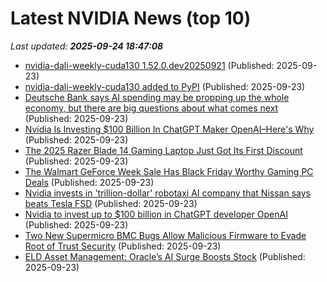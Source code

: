 # Latest NVIDIA News (top 10)
_Last updated: **2025-09-24 18:47:08**_

- [nvidia-dali-weekly-cuda130 1.52.0.dev20250921](https://pypi.org/project/nvidia-dali-weekly-cuda130/1.52.0.dev20250921/) (Published: 2025-09-23)
- [nvidia-dali-weekly-cuda130 added to PyPI](https://pypi.org/project/nvidia-dali-weekly-cuda130/) (Published: 2025-09-23)
- [Deutsche Bank says AI spending may be propping up the whole economy, but there are big questions about what comes next](https://www.businessinsider.com/ai-growth-economic-impact-outlook-data-centers-capex-big-tech-2025-9) (Published: 2025-09-23)
- [Nvidia Is Investing $100 Billion In ChatGPT Maker OpenAI–Here's Why](https://biztoc.com/x/6a4e0e6ddc41c660) (Published: 2025-09-23)
- [The 2025 Razer Blade 14 Gaming Laptop Just Got Its First Discount](https://www.cnet.com/deals/razer-blade-14-gaming-laptop-amazon-deal/) (Published: 2025-09-23)
- [The Walmart GeForce Week Sale Has Black Friday Worthy Gaming PC Deals](https://www.ign.com/articles/walmart-geforce-week-sale-has-incredible-gaming-pc-deals-that-are-worth-getting-before-black-friday) (Published: 2025-09-23)
- [Nvidia invests in 'trillion-dollar' robotaxi AI company that Nissan says beats Tesla FSD](https://www.notebookcheck.net/Nvidia-invests-in-trillion-dollar-robotaxi-AI-company-that-Nissan-says-beats-Tesla-FSD.1122100.0.html) (Published: 2025-09-23)
- [Nvidia to invest up to $100 billion in ChatGPT developer OpenAI](https://www.cbsnews.com/video/nvidia-set-to-invest-up-to-100-billion-in-chatgpt-developer-openai/) (Published: 2025-09-23)
- [Two New Supermicro BMC Bugs Allow Malicious Firmware to Evade Root of Trust Security](https://thehackernews.com/2025/09/two-new-supermicro-bmc-bugs-allow.html) (Published: 2025-09-23)
- [ELD Asset Management: Oracle’s AI Surge Boosts Stock](https://www.globenewswire.com/news-release/2025/09/23/3155040/0/en/ELD-Asset-Management-Oracle-s-AI-Surge-Boosts-Stock.html) (Published: 2025-09-23)
